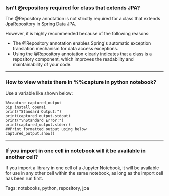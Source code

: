 ### Isn't @repository required for class that extends JPA?

The @Repository annotation is not strictly required for a class that extends JpaRepository in Spring Data JPA. 

However, it is highly recommended because of the following reasons: 

- The @Repository annotation enables Spring's automatic exception translation mechanism for data access exceptions.
- Using the @Repository annotation clearly indicates that a class is a repository component, which improves the readability and maintainability of your code.

---

### How to view whats there in %%capture in python notebook?

Use a variable like shown below: 

```
%%capture captured_output
pip install openai
print("Standard Output:")
print(captured_output.stdout)
print("\nStandard Error:")
print(captured_output.stderr)
##Print formatted output using below
captured_output.show()
```

---

### If you import in one cell in notebook will it be available in another cell?

If you import a library in one cell of a Jupyter Notebook, it will be available for use in any other cell within the same notebook, as long as the import cell has been run first.

Tags: notebooks, python, repository, jpa
